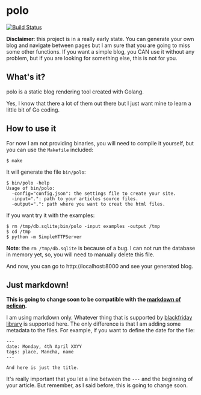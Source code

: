 polo
====

[![Build Status](https://travis-ci.org/agonzalezro/polo.png)](https://travis-ci.org/agonzalezro/polo)

**Disclaimer**: this project is in a really early state. You can generate your
own blog and navigate between pages but I am sure that you are going to miss
some other functions. If you want a simple blog, you CAN use it without any
problem, but if you are looking for something else, this is not for you.

What's it?
----------

polo is a static blog rendering tool created with Golang.

Yes, I know that there a lot of them out there but I just want mine to learn a
little bit of Go coding.

How to use it
-------------

For now I am not providing binaries, you will need to compile it yourself, but
you can use the ``Makefile`` included:

    $ make

It will generate the file ``bin/polo``:

    $ bin/polo -help
    Usage of bin/polo:
      -config="config.json": the settings file to create your site.
      -input=".": path to your articles source files.
      -output=".": path where you want to creat the html files.

If you want try it with the examples:

    $ rm /tmp/db.sqlite;bin/polo -input examples -output /tmp
    $ cd /tmp
    $ python -m SimpleHTTPServer

**Note**: the ``rm /tmp/db.sqlite`` is because of a bug. I can not run the
database in memory yet, so, you will need to manually delete this file.

And now, you can go to http://localhost:8000 and see your generated blog.

Just markdown!
--------------

**This is going to change soon to be compatible with the [markdown of
pelican](http://docs.getpelican.com/en/3.1.1/getting_started.html#file-metadata).**

I am using markdown only. Whatever thing that is supported by [blackfriday
library](https://github.com/russross/blackfriday) is supported here. The only
difference is that I am adding some metadata to the files. For example, if you
want to define the date for the file:

    ---
    date: Monday, 4th April XXYY
    tags: place, Mancha, name
    ---

    And here is just the title.

It's really important that you let a line between the ``---`` and the beginning
of your article. But remember, as I said before, this is going to change soon.
